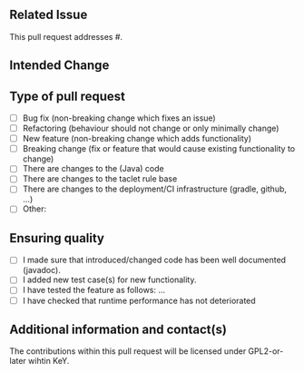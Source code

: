 <!-- Thanks for submitting this pull request for KeY -->
<!-- Since the project has a strict review policy, please make the -->
<!-- reviewer's job easier by providing the necessary information -->
<!-- in the text below. The comments may remain since they will be -->
<!-- invisible when showing the PR. -->

## Related Issue

<!-- Please remove if this PR is not related to an issue. -->
<!-- Please add number if it is in answer to an issue. -->
This pull request addresses #.

## Intended Change

<!-- Please give a brief description of what behaviour changes and 
     why it should be changed. -->

## Type of pull request

<!--- What types of changes does your code introduce? Put an `x` in the box(es) that apply: -->

- [ ] Bug fix (non-breaking change which fixes an issue)
- [ ] Refactoring (behaviour should not change or only minimally change)
- [ ] New feature (non-breaking change which adds functionality)
- [ ] Breaking change (fix or feature that would cause existing functionality to change)
- [ ] There are changes to the (Java) code
- [ ] There are changes to the taclet rule base
- [ ] There are changes to the deployment/CI infrastructure (gradle, github, ...)
- [ ] Other: 

## Ensuring quality
    
- [ ] I made sure that introduced/changed code has been well documented (javadoc).
- [ ] I added new test case(s) for new functionality.
- [ ] I have tested the feature as follows: ...
- [ ] I have checked that runtime performance has not deteriorated  

## Additional information and contact(s)

<!-- Add further information to help the reviewer understand the request.
     Leave empty if you are sure the reviewer does not need more
     
     Who apart from yourself is involved in this pull request?
     Use @mentions to refer to them here -->
     
<!-- DRAFT MODE: Please note that on the button to submit this pull
     request you can select between submitting a merge-ready request
     or one in draft mode (still evolving). 
     Please use the draft mode unless you think that your proposal
     should be brought onto master in the current form. -->

The contributions within this pull request will be licensed under GPL2-or-later wihtin KeY.
